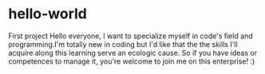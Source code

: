 # hello-world
First project
Hello everyone, 
I want to specialize myself in code's field and programming.I'm totally new in coding but I'd like that the the skills I'll acquire along this learning serve an ecologic cause. So if you have ideas or competences to manage it, you're welcome to join me on this enterprise! :) 
